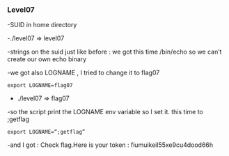 ### Level07

-SUID in home directory

-./level07 => level07

-strings on the suid just like before : we got this time /bin/echo so we can’t  create our own echo binary

-we got also LOGNAME , I tried to change it to flag07 

```export LOGNAME=flag07```

- ./level07 => flag07

-so the script print the LOGNAME env variable so I set it. this time to ;getflag

```export LOGNAME=“;getflag”```

-and I got :
	Check flag.Here is your token : fiumuikeil55xe9cu4dood66h
